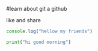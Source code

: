 #learn about git a github

like and share

```javascript
console.log("hellow my friends")
```
```python
print("hi good morning")
```